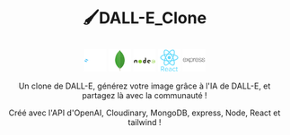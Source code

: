 ﻿# <p align="center"> :paintbrush:DALL-E_Clone </p>
 



<div align="center">
<img src="https://raw.githubusercontent.com/devicons/devicon/master/icons/tailwindcss/tailwindcss-original-wordmark.svg" alt="tailwind logo" width="40px" height="40px"/>
<img src="https://raw.githubusercontent.com/devicons/devicon/master/icons/mongodb/mongodb-original.svg" alt="mongoDB logo" width="40px" height="40px"/>
<img src="https://raw.githubusercontent.com/devicons/devicon/master/icons/nodejs/nodejs-original-wordmark.svg" alt="node logo" width="40px" height="40px"/>
<img src="https://raw.githubusercontent.com/devicons/devicon/master/icons/react/react-original-wordmark.svg" alt="react logo" width="40px" height="40px"/>
<img src="https://raw.githubusercontent.com/devicons/devicon/master/icons/express/express-original-wordmark.svg" alt="express logo" width="40px" height="40px"/>
</div>




<p align="center"> Un clone de DALL-E, générez votre image grâce à l'IA de DALL-E, et partagez là avec la communauté !  </p>
<p align="center"> Créé avec l'API d'OpenAI, Cloudinary, MongoDB, express, Node, React et tailwind ! </p>



